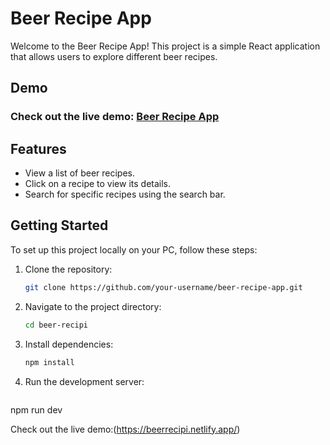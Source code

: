 # Beer Recipe App

Welcome to the Beer Recipe App! This project is a simple React application that allows users to explore different beer recipes.

## Demo

### Check out the live demo: [Beer Recipe App](https://beerrecipi.netlify.app)

## Features

- View a list of beer recipes.
- Click on a recipe to view its details.
- Search for specific recipes using the search bar.

## Getting Started

To set up this project locally on your PC, follow these steps:

1. Clone the repository:

   ```bash
   git clone https://github.com/your-username/beer-recipe-app.git

2. Navigate to the project directory:

   ```bash
   cd beer-recipi
3. Install dependencies:

   ```bash
   npm install
4. Run the development server:

   ```bash
  npm run dev

Check out the live demo:(https://beerrecipi.netlify.app/)


